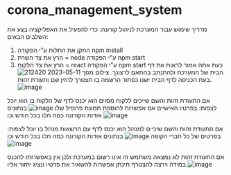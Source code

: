 # corona_management_system
מדריך שימוש עבור המערכת לניהול קורונה:
כדי להפעיל את האפליקציה בצע את השלבים הבאים:
1.	התקן את התלות ע"י הפקודה npm install
2.	הרץ את צד השרת = node  ע"י הפקודה npm start
3.	הרץ את צד הלקוח = react ע"י הפקודה npm start
כעת אתה אמור לראות את דף הבית של המערכת ולהתנתב בהתאם לרצונך.
![צילום מסך 2023-05-11 212420](https://github.com/popefrat/corona_management_system/assets/117908504/7c8fb213-7d23-46db-992c-39899bc45ab8)
בעת הכניסה לדף הבית ישנו כפתור הרשמה בו תצטרך להזין שם ותעודת זהות. ![image](https://github.com/popefrat/corona_management_system/assets/117908504/b35e0f20-314c-4329-841b-6aeb37f966d1)

 אם התעודת זהות והשם שייכים ללקוח מסוים הוא יכנס לדף של הלקוח בו הוא יוכל לצפות:
  בפרטיו האישיים אם אפשרות להוספת תמונת פרופיל שלו ![image](https://github.com/popefrat/corona_management_system/assets/117908504/013247b7-d5c6-446c-a327-c876e4feb55d)
  בנתונים אודות הקורונה כמה חלו בכל חודש וכו  ![image](https://github.com/popefrat/corona_management_system/assets/117908504/e5299b67-16ef-4365-b915-7eb0c88f7200)

אם התעודת זהות והשם שיכיים למנהל הוא יכנס לדף עם הרשאות מנהל בו יוכל לצפות:
 בפרטים של כל חברי הקופה ![image](https://github.com/popefrat/corona_management_system/assets/117908504/b897c48f-d4ab-4fc8-9834-7dd9181a735f)
 בנתונים אודות הקורונה כמה חלו בכל חודש וכו ![image](https://github.com/popefrat/corona_management_system/assets/117908504/878e3506-f4b6-4d3f-9e84-d8f3c1e6c249)

אם התעודת זהות לא נמצאה משתמש זה אינו רשום במערכת ולכן אין באפשרותו להכנס במידה וירצה להצטרף תינתן אפשרות להשאיר את פרטיו ונציג יחזור אליו.![image](https://github.com/popefrat/corona_management_system/assets/117908504/940bd1c1-4c99-4228-9ed5-9919fe9a648b)

